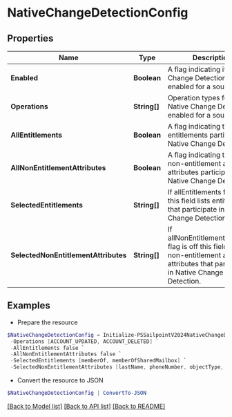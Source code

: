 # NativeChangeDetectionConfig
## Properties

Name | Type | Description | Notes
------------ | ------------- | ------------- | -------------
**Enabled** | **Boolean** | A flag indicating if Native Change Detection is enabled for a source. | [optional] [default to $false]
**Operations** | **String[]** | Operation types for which Native Change Detection is enabled for a source. | [optional] 
**AllEntitlements** | **Boolean** | A flag indicating that all entitlements participate in Native Change Detection. | [optional] [default to $false]
**AllNonEntitlementAttributes** | **Boolean** | A flag indicating that all non-entitlement account attributes participate in Native Change Detection. | [optional] [default to $false]
**SelectedEntitlements** | **String[]** | If allEntitlements flag is off this field lists entitlements that participate in Native Change Detection. | [optional] 
**SelectedNonEntitlementAttributes** | **String[]** | If allNonEntitlementAttributes flag is off this field lists non-entitlement account attributes that participate in Native Change Detection. | [optional] 

## Examples

- Prepare the resource
```powershell
$NativeChangeDetectionConfig = Initialize-PSSailpointV2024NativeChangeDetectionConfig  -Enabled true `
 -Operations [ACCOUNT_UPDATED, ACCOUNT_DELETED] `
 -AllEntitlements false `
 -AllNonEntitlementAttributes false `
 -SelectedEntitlements [memberOf, memberOfSharedMailbox] `
 -SelectedNonEntitlementAttributes [lastName, phoneNumber, objectType, servicePrincipalName]
```

- Convert the resource to JSON
```powershell
$NativeChangeDetectionConfig | ConvertTo-JSON
```

[[Back to Model list]](../README.md#documentation-for-models) [[Back to API list]](../README.md#documentation-for-api-endpoints) [[Back to README]](../README.md)

